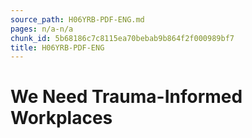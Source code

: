 ```yaml
---
source_path: H06YRB-PDF-ENG.md
pages: n/a-n/a
chunk_id: 5b68186c7c8115ea70bebab9b864f2f000989bf7
title: H06YRB-PDF-ENG
---
```

# We Need Trauma-Informed Workplaces
